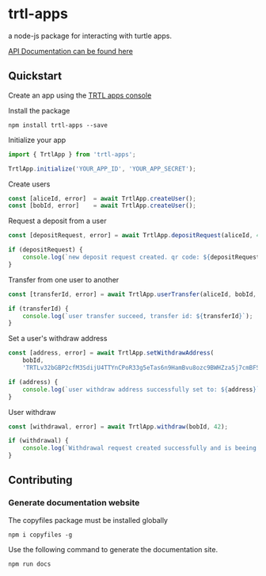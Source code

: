 # trtl-apps
a node-js package for interacting with turtle apps.

[API Documentation can be found here](https://zoidbergza.github.io/turtle-apps-node/modules/_trtlapp_.html)

## Quickstart

Create an app using the [TRTL apps console](https://trtlapps.io)

Install the package

`npm install trtl-apps --save`

Initialize your app

```ts
import { TrtlApp } from 'trtl-apps';

TrtlApp.initialize('YOUR_APP_ID', 'YOUR_APP_SECRET');
```

Create users

```ts
const [aliceId, error]  = await TrtlApp.createUser();
const [bobId, error]    = await TrtlApp.createUser();
```

Request a deposit from a user

```ts
const [depositRequest, error] = await TrtlApp.depositRequest(aliceId, 420);

if (depositRequest) {
    console.log(`new deposit request created. qr code: ${depositRequest.qrCode}`);
}
```

Transfer from one user to another

```ts
const [transferId, error] = await TrtlApp.userTransfer(aliceId, bobId, 120);

if (transferId) {
    console.log(`user transfer succeed, transfer id: ${transferId}`);
}
```

Set a user's withdraw address

```ts
const [address, error] = await TrtlApp.setWithdrawAddress(
    bobId,
    'TRTLv32bGBP2cfM3SdijU4TTYnCPoR33g5eTas6n9HamBvu8ozc9BWHZza5j7cmBFSgh4dmmGRongfoEEzcvuAEF8dLxixsS7he');

if (address) {
    console.log(`user withdraw address successfully set to: ${address}`);
}
```

User withdraw

```ts
const [withdrawal, error] = await TrtlApp.withdraw(bobId, 42);

if (withdrawal) {
    console.log(`Withdrawal request created successfully and is beeing processed, paymentId: ${paymentId}`);
}
```

## Contributing

### Generate documentation website

The copyfiles package must be installed globally

`npm i copyfiles -g`

Use the following command to generate the documentation site.

`npm run docs`
